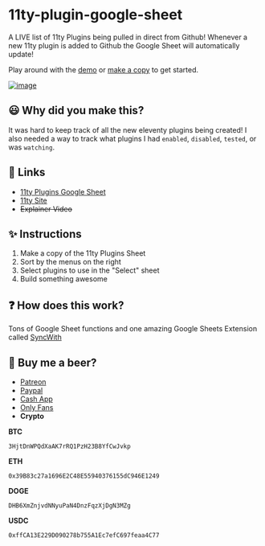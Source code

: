 # 11ty-plugin-google-sheet
A LIVE list of 11ty Plugins being pulled in direct from Github! Whenever a new 11ty plugin is added to Github the Google Sheet will automatically update!

Play around with the [demo](https://rebrand.ly/11ty-plugins) or [make a copy](https://rebrand.ly/11ty-plugins-copy) to get started.

[![image](https://user-images.githubusercontent.com/7369575/142451722-6118ae63-b646-4682-b643-75ef726c0cc3.png)](https://rebrand.ly/11ty-plugins)

## 😃 Why did you make this?
It was hard to keep track of all the new eleventy plugins being created! I also needed a way to track what plugins I had `enabled`, `disabled`, `tested`, or was `watching`.
## 🚀 Links
- [11ty Plugins Google Sheet](https://rebrand.ly/11ty-plugins)
- [11ty Site](https://www.11ty.dev/)
- ~~Explainer Video~~
## ✨ Instructions
1. Make a copy of the 11ty Plugins Sheet
2. Sort by the menus on the right
3. Select plugins to use in the "Select" sheet
4. Build something awesome

## ❓ How does this work?
Tons of Google Sheet functions and one amazing Google Sheets Extension called [SyncWith](https://syncwith.com/) 

## 🍺 Buy me a beer?
- [Patreon](https://www.patreon.com/oneezy)	
- [Paypal](https://www.paypal.me/oneezy)
- [Cash App](https://cash.app/$oneeezy)
- [Only Fans](https://www.youtube.com/watch?v=xvFZjo5PgG0)
- **Crypto**

**BTC**
```
3HjtDnWPQdXaAK7rRQ1PzH23B8YfCwJvkp
```
**ETH** 
```
0x39B83c27a1696E2C48E55940376155dC946E1249
```
**DOGE** 
```
DHB6XmZnjvdNNyuPaN4DnzFqzXjDgN3MZg
```
**USDC** 
```
0xffCA13E229D090278b755A1Ec7efC697feaa4C77
```